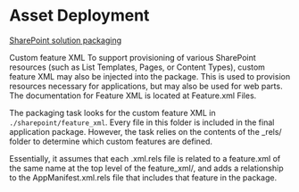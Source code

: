 # Asset Deployment

[SharePoint solution packaging](https://docs.microsoft.com/en-us/sharepoint/dev/spfx/web-parts/basics/notes-on-solution-packaging)

Custom feature XML
To support provisioning of various SharePoint resources (such as List Templates, Pages, or Content Types), custom feature XML may also be injected into the package. This is used to provision resources necessary for applications, but may also be used for web parts. The documentation for Feature XML is located at Feature.xml Files.

The packaging task looks for the custom feature XML in `./sharepoint/feature_xml`. Every file in this folder is included in the final application package. However, the task relies on the contents of the \_rels/ folder to determine which custom features are defined.

Essentially, it assumes that each .xml.rels file is related to a feature.xml of the same name at the top level of the feature_xml/, and adds a relationship to the AppManifest.xml.rels file that includes that feature in the package.
